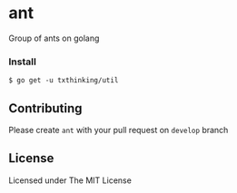 ant
=======

Group of ants on golang

### Install

```
$ go get -u txthinking/util
```

Contributing
---

Please create `ant` with your pull request on `develop` branch

License
---

Licensed under The MIT License
